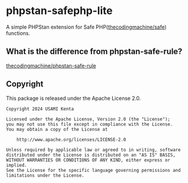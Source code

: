 # phpstan-safephp-lite

A simple PHPStan extension for Safe PHP([thecodingmachine/safe]) functions.

[thecodingmachine/safe]: https://github.com/thecodingmachine/safe

## What is the difference from phpstan-safe-rule?

[thecodingmachine/phpstan-safe-rule]

[thecodingmachine/phpstan-safe-rule]: https://github.com/thecodingmachine/phpstan-safe-rule

## Copyright

This package is released under the Apache License 2.0.

```
Copyright 2024 USAMI Kenta

Licensed under the Apache License, Version 2.0 (the "License");
you may not use this file except in compliance with the License.
You may obtain a copy of the License at

    http://www.apache.org/licenses/LICENSE-2.0

Unless required by applicable law or agreed to in writing, software
distributed under the License is distributed on an "AS IS" BASIS,
WITHOUT WARRANTIES OR CONDITIONS OF ANY KIND, either express or implied.
See the License for the specific language governing permissions and
limitations under the License.
```
